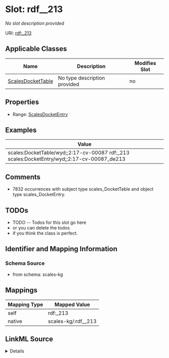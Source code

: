 

# Slot: rdf__213


_No slot description provided_





URI: [rdf:_213](http://www.w3.org/1999/02/22-rdf-syntax-ns#_213)



<!-- no inheritance hierarchy -->





## Applicable Classes

| Name | Description | Modifies Slot |
| --- | --- | --- |
| [ScalesDocketTable](../classes/ScalesDocketTable.md) | No type description provided |  no  |







## Properties

* Range: [ScalesDocketEntry](../classes/ScalesDocketEntry.md)






## Examples

| Value |
| --- |
| scales:DocketTable/wyd;;2:17-cv-00087 rdf:_213 scales:DocketEntry/wyd;;2:17-cv-00087_de213 |

## Comments

* 7832 occurrences with subject type scales_DocketTable and object type scales_DocketEntry.

## TODOs

* TODO -- Todos for this slot go here
* or you can delete the todos
* if you think the class is perfect.

## Identifier and Mapping Information







### Schema Source


* from schema: scales-kg




## Mappings

| Mapping Type | Mapped Value |
| ---  | ---  |
| self | rdf:_213 |
| native | scales-kg/:rdf__213 |




## LinkML Source

<details>
```yaml
name: rdf__213
description: No slot description provided
todos:
- TODO -- Todos for this slot go here
- or you can delete the todos
- if you think the class is perfect.
comments:
- 7832 occurrences with subject type scales_DocketTable and object type scales_DocketEntry.
examples:
- value: scales:DocketTable/wyd;;2:17-cv-00087 rdf:_213 scales:DocketEntry/wyd;;2:17-cv-00087_de213
from_schema: scales-kg
rank: 1000
slot_uri: rdf:_213
alias: rdf__213
domain_of:
- scales_DocketTable
range: scales_DocketEntry

```
</details>